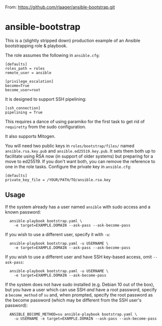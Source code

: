 From: https://github.com/rlaager/ansible-bootstrap.git
# ansible-bootstrap
This is a (slightly stripped down) production example of an Ansible bootstrapping role & playbook.

The role assumes the following in `ansible.cfg`:
```
[defaults]
roles_path = roles
remote_user = ansible

[privilege_escalation]
become=True
become_user=root
```

It is designed to support SSH pipelining:
```
[ssh_connection]
pipelining = True
```
This requires a dance of using paramiko for the first task to get rid of
`requiretty` from the sudo configuration.

It also supports Mitogen.

You will need two public keys in `roles/bootstrap/files/` named
`ansible.rsa.key.pub` and `ansible.ed25519.key.pub`.  It sets them both
up to facilitate using RSA now (in support of older systems) but preparing for
a move to ed25519.  If you don't want both, you can remove the reference to
one in the role tasks.  Configure the private key in `ansible.cfg`:
```
[defaults]
private_key_file = /YOUR/PATH/TO/ansible.rsa.key
```

## Usage

If the system already has a user named `ansible` with sudo access and a
known password:
```
  ansible-playbook bootstrap.yaml \
    -e target=EXAMPLE.DOMAIN --ask-pass --ask-become-pass
```

If you wish to use a different user, specify it with `-u`:
```
  ansible-playbook bootstrap.yaml -u USERNAME \
    -e target=EXAMPLE.DOMAIN --ask-pass --ask-become-pass
```

If you wish to use a different user and have SSH key-based access, omit
`--ask-pass`:
```
  ansible-playbook bootstrap.yaml -u USERNAME \
    -e target=EXAMPLE.DOMAIN --ask-become-pass
```

If the system does not have sudo installed (e.g. Debian 10 out of the box),
but you have a user which can use SSH _and_ have a root password, specify a
`become_method` of `su` and, when prompted, specify the root password as the
become password (which may be different from the SSH user's password):
```
  ANSIBLE_BECOME_METHOD=su ansible-playbook bootstrap.yaml \
    -u USERNAME -e target=EXAMPLE.DOMAIN --ask-pass --ask-become-pass
```
